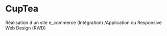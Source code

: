 # CupTea
Réalisation d'un site e_commerce (Intégration) /Application du Responsive Web Design (RWD)
